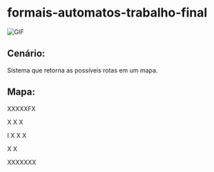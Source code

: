 # formais-automatos-trabalho-final

![GIF](https://steamuserimages-a.akamaihd.net/ugc/91599662182541993/3AB22BCC544FEF3BD13493F937CF507E04D62228/?imw=5000&imh=5000&ima=fit&impolicy=Letterbox&imcolor=%23000000&letterbox=false)

## Cenário:
Sistema que retorna as possíveis rotas em um mapa.

## Mapa:
XXXXXFX

X   X X

I X X X

X     X

XXXXXXX
